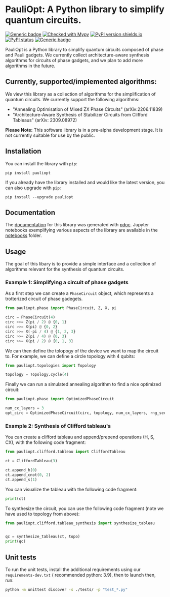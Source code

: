 # PauliOpt: A Python library to simplify quantum circuits.

[![Generic badge](https://img.shields.io/badge/python-3.8+-green.svg)](https://docs.python.org/3.8/)
[![Checked with Mypy](http://www.mypy-lang.org/static/mypy_badge.svg)](https://github.com/python/mypy)
[![PyPI version shields.io](https://img.shields.io/pypi/v/pauliopt.svg)](https://pypi.python.org/pypi/pauliopt/)
[![PyPI status](https://img.shields.io/pypi/status/pauliopt.svg)](https://pypi.python.org/pypi/pauliopt/)
[![Generic badge](https://img.shields.io/badge/supported%20by-Hashberg%20Quantum-blue)](https://hashberg.io/)

PauliOpt is a Python library to simplify quantum circuits composed of phase and Pauli
gadgets. We currently collect architecture-aware synthesis algorithms for circuits of
phase gadgets, and we plan to add more algorithms in the future.

## Currently, supported/implemented algorithms:

We view this library as a collection of algorithms for the simplification of quantum
circuits. We currently support the following algorithms:

- "Annealing Optimisation of Mixed ZX Phase Circuits" (arXiv:2206.11839)
- "Architecture-Aware Synthesis of Stabilizer Circuits from Clifford Tableaus" (arXiv:
  2309.08972)

**Please Note:** This software library is in a pre-alpha development stage. It is not
currently suitable for use by the public.

## Installation

You can install the library with `pip`:

```
pip install pauliopt
```

If you already have the library installed and would like the latest version, you can also
upgrade with `pip`:

```
pip install --upgrade pauliopt
```

## Documentation

The [documentation](https://sg495.github.io/pauliopt/pauliopt/index.html) for this library
was generated with [pdoc](https://pdoc3.github.io/pdoc/). Jupyter notebooks exemplifying
various aspects of the library are available in the [notebooks](./notebooks) folder.

## Usage

The goal of this libary is to provide a simple interface and a collection of algorithms
relevant for the synthesis of quantum circuits.

### Example 1: Simplifying a circuit of phase gadgets

As a first step we can create a ``PhaseCircuit`` object, which represents a trotterized
circuit of phase gadegets.

```python
from pauliopt.phase import PhaseCircuit, Z, X, pi

circ = PhaseCircuit(4)
circ >>= Z(pi / 2) @ {0, 1}
circ >>= X(pi) @ {0, 2}
circ >>= X(-pi / 4) @ {1, 2, 3}
circ >>= Z(pi / 4) @ {0, 3}
circ >>= X(pi / 2) @ {0, 1, 3}
```

We can then define the tolopogy of the device we want to map the circuit to. For example,
we can define a circle topology with 4 qubits:

```python
from pauliopt.topologies import Topology

topology = Topology.cycle(4)
```

Finally we can run a simulated annealing algorithm to find a nice optimized circuit:

```python
from pauliopt.phase import OptimizedPhaseCircuit

num_cx_layers = 3
opt_circ = OptimizedPhaseCircuit(circ, topology, num_cx_layers, rng_seed=0)
```

### Example 2: Synthesis of Clifford tableau's

You can create a clifford tableau and append/prepend operations (H, S, CX), with the
following code fragment:

```python
from pauliopt.clifford.tableau import CliffordTableau

ct = CliffordTableau(3)

ct.append_h(0)
ct.append_cnot(0, 2)
ct.append_s(1)
```

You can visualize the tableau with the following code fragment:

```python
print(ct)
```

To synthesize the circuit, you can use the following code fragment (note we have used to topology from above):

```python
from pauliopt.clifford.tableau_synthesis import synthesize_tableau


qc = synthesize_tableau(ct, topo)
print(qc)
```

## Unit tests

To run the unit tests, install the additional requirements using
our `requirements-dev.txt` (
recommended python: 3.9), then to launch then, run:

```bash
python -m unittest discover -s ./tests/ -p "test_*.py"
```